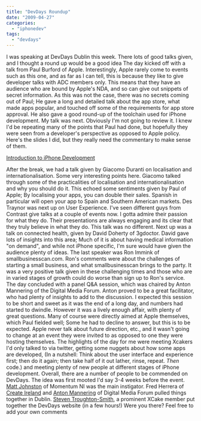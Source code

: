 ```yaml
---
title: "DevDays Roundup"
date: "2009-04-27"
categories: 
  - "iphonedev"
tags: 
  - "devdays"
---
```


I was speaking at DevDays Dublin this week. There lots of good talks given, and I thought a round up would be a good idea The day kicked off with a talk from Paul Burford of Apple. Interestingly, Apple rarely come to events such as this one, and as far as I can tell, this is because they like to give developer talks with ADC members only. This means that they have an audience who are bound by Apple's NDA, and so can give out snippets of secret information. As this was not the case, there was no secrets coming out of Paul; He gave a long and detailed talk about the app store, what made apps popular, and touched off some of the requirements for app store approval. He also gave a good round-up of the toolchain used for iPhone development. My talk was next. Obviously I'm not going to review it. I knew I'd be repeating many of the points that Paul had done, but hopefully they were seen from a developer's perspective as opposed to Apple policy. Here's the slides I did, but they really need the commentary to make sense of them.

[Introduction to iPhone Development](http://www.slideshare.net/tapadoo/introduction-to-iphone-development-1338036?type=presentation "Introduction to iPhone Development")

After the break, we had a talk given by Giacomo Duranti on localisation and internationalisation. Some very interesting points here. Giacomo talked through some of the practicalities of localisation and internationalisation and why you should do it. This echoed some sentiments given by Paul of Apple; By localising your apps, you can double their sales. Spanish in particular will open your app to Spain and Southern American markets. Des Traynor was next up on User Experience. I've seen different guys from Contrast give talks at a couple of events now. I gotta admire their passion for what they do. Their presentations are always engaging and its clear that they truly believe in what they do. This talk was no different. Next up was a talk on connected health, given by David Doherty of 3gdoctor. David gave lots of insights into this area; Much of it is about having medical information "on demand", and while not iPhone specific, I'm sure would have given the audience plenty of ideas. The last speaker was Ron Immink of smallbusinesscan.com. Ron's comments were about the challenges of starting a small business, and what smallbusinesscan brings to the party. It was a very positive talk given in these challenging times and those who are in varied stages of growth could do worse than sign up to Ron's service. The day concluded with a panel Q&A session, which was chaired by Anton Mannering of the Digital Media Forum. Anton proved to be a great facilitator, who had plenty of insights to add to the discussion. I expected this session to be short and sweet as it was the end of a long day, and numbers had started to dwindle. However it was a lively enough affair, with plenty of great questions. Many of course were directly aimed at Apple themselves, which Paul fielded well; Some he had to decline to answer, but this is to be expected. Apple never talk about future direction, etc., and it wasn't going to change at an event they were invited to as opposed to one they were hosting themselves. The highlights of the day for me were meeting Xcakers I'd only talked to via twitter, getting some nuggets about how some apps are developed, (In a nutshell: Think about the user interface and experience first; then do it again; then take half of it out lather, rinse, repeat. _Then_ code.) and meeting plenty of new people at different stages of iPhone development. Overall, there are a number of people to be commended on DevDays. The idea was first mooted I'd say 3-4 weeks before the event. [Matt Johnston](http://cimota.com/blog/) of Momentum NI was the main instigator. Fred Herrera of [Create Ireland](http://www.createireland.ie/) and [Anton Mannering](http://antonmannering.com/) of Digital Media Forum pulled things together in Dublin. [Steven Troughton-Smith](http://www.steventroughtonsmith.com/), a prominent XCake member put together the DevDays website (in a few hours!) Were you there? Feel free to add your own comments
